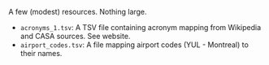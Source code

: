 A few (modest) resources. Nothing large.
* `acronyms_1.tsv`: A TSV file containing acronym mapping from Wikipedia and CASA sources. See website.
* `airport_codes.tsv`: A file mapping airport codes (YUL - Montreal) to their names.
